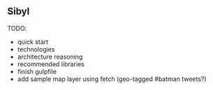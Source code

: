 Sibyl
---

TODO:
- quick start
- technologies
- architecture reasoning
- recommended libraries
- finish gulpfile
- add sample map layer using fetch (geo-tagged #batman tweets?)
